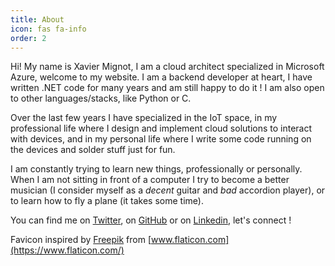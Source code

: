 ```yaml
---
title: About
icon: fas fa-info
order: 2
---
```


Hi! My name is Xavier Mignot, I am a cloud architect specialized in Microsoft Azure, welcome to my website. I am a backend developer at heart, I have written .NET code for many years and am still happy to do it ! I am also open to other languages/stacks, like Python or C.  

Over the last few years I have specialized in the IoT space, in my professional life where I design and implement cloud solutions to interact with devices, and in my personal life where I write some code running on the devices and solder stuff just for fun.

I am constantly trying to learn new things, professionally or personally. When I am not sitting in front of a computer I try to become a better musician (I consider myself as a *decent* guitar and *bad* accordion player), or to learn how to fly a plane (it takes some time).

You can find me on [Twitter](https://twitter.com/_xavierm), on [GitHub](https://github.com/xaviermignot) or on [Linkedin](https://www.linkedin.com/in/mignotxavier/), let's connect !

Favicon inspired by [Freepik](https://www.flaticon.com/authors/freepik) from [www.flaticon.com](https://www.flaticon.com/)

